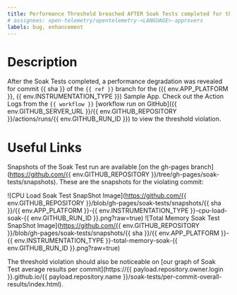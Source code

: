 ```yaml
---
title: Performance Threshold breached AFTER Soak Tests completed for the ({{ env.APP_PLATFORM }}, {{ env.INSTRUMENTATION_TYPE }}) Sample App
# assignees: open-telemetry/opentelemetry-<LANGUAGE>-approvers
labels: bug, enhancement
---
```

# Description

After the Soak Tests completed, a performance degradation was revealed for commit {{ sha }} of the `{{ ref }}` branch for the ({{ env.APP_PLATFORM }}, {{ env.INSTRUMENTATION_TYPE }}) Sample App. Check out the Action Logs from the `{{ workflow }}` [workflow run on GitHub]({{ env.GITHUB_SERVER_URL }}/{{ env.GITHUB_REPOSITORY }}/actions/runs/{{ env.GITHUB_RUN_ID }}) to view the threshold violation.

# Useful Links

Snapshots of the Soak Test run are available [on the gh-pages branch](https://github.com/{{ env.GITHUB_REPOSITORY }}/tree/gh-pages/soak-tests/snapshots). These are the snapshots for the violating commit:

![CPU Load Soak Test SnapShot Image](https://github.com/{{ env.GITHUB_REPOSITORY }}/blob/gh-pages/soak-tests/snapshots/{{ sha }}/{{ env.APP_PLATFORM }}-{{ env.INSTRUMENTATION_TYPE }}-cpu-load-soak-{{ env.GITHUB_RUN_ID }}.png?raw=true)
![Total Memory Soak Test SnapShot Image](https://github.com/{{ env.GITHUB_REPOSITORY }}/blob/gh-pages/soak-tests/snapshots/{{ sha }}/{{ env.APP_PLATFORM }}-{{ env.INSTRUMENTATION_TYPE }}-total-memory-soak-{{ env.GITHUB_RUN_ID }}.png?raw=true)

<!-- TODO: Either only trigger on `push:` or manually set the "{{ payload }}" values because they don't exit on `schedule:` events. -->

The threshold violation should also be noticeable on [our graph of Soak Test average results per commit](https://{{ payload.repository.owner.login }}.github.io/{{ payload.repository.name }}/soak-tests/per-commit-overall-results/index.html).
